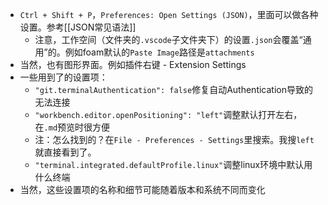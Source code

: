 - `Ctrl + Shift + P`，`Preferences: Open Settings (JSON)`，里面可以做各种设置。参考[[JSON常见语法]]
    - 注意，工作空间（文件夹的`.vscode`子文件夹下）的设置`.json`会覆盖“通用”的。例如foam默认的`Paste Image`路径是`attachments`
- 当然，也有图形界面。例如插件右键 - Extension Settings
- 一些用到了的设置项：
    - `"git.terminalAuthentication": false`修复自动Authentication导致的无法连接
    - `"workbench.editor.openPositioning": "left"`调整默认打开左右，在`.md`预览时很方便
    - 注：怎么找到的？在`File - Preferences - Settings`里搜索。我搜`left`就直接看到了。
    - `"terminal.integrated.defaultProfile.linux"`调整linux环境中默认用什么终端
- 当然，这些设置项的名称和细节可能随着版本和系统不同而变化